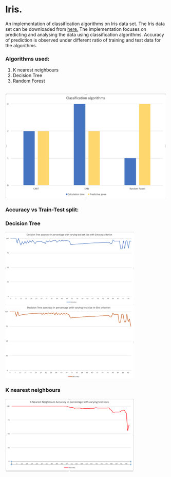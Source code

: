 # Iris.
An implementation of classification algorithms on Iris data set. The Iris data set can be downloaded from [here.](https://archive.ics.uci.edu/ml/datasets/iris) The implementation focuses on predicting and analysing the data using classification algorithms. Accuracy of prediction is observed under different ratio of training and test data for the algorithms.

### Algorithms used:
1. K nearest neighbours
2. Decision Tree
3. Random Forest

<br>
<img src ='images/ca.png' width = 500 height = 326/>
<br>

### Accuracy vs Train-Test split:

### Decision Tree
<img src ='images/analysis_entropy_dt.png' width = 400 height = 227 /> <img src ='images/analysis_gini_dt.png' width = 400 height = 227 />

### K nearest neighbours
<img src ='images/analysis_knn.png' width = 400 height = 227 />

